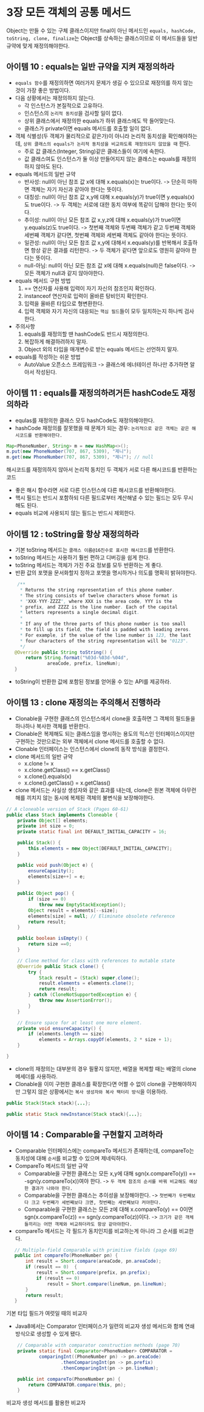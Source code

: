 # 3장 모든 객체의 공통 메서드
Object는 만들 수 있는 구체 클래스이지만 final이 아닌 메서드인 `equals, hashCode, toString, clone, finalize`는 Object를 상속하는 클래스이므로 이 메서드들을 일반 규약에 맞게 재정의해야한다.

## 아이템 10 : equals는 일반 규약을 지켜 재정의하라
- `equals 함수`를 재정의하면 여러가지 문제가 생길 수 있으므로 재정의를 하지 않는 것이 가장 좋은 방법이다.
- 다음 상황에서는 재정의하지 않는다.
  - 각 인스턴스가 본질적으로 고유하다.
  - 인스턴스의 `논리적 동치성`을 검사할 일이 없다.
  - 상위 클래스에서 재정의한 equals가 하위 클래스에도 딱 들어맞는다.
  - 클래스가 private이면 equals 메서드를 호출할 일이 없다.
- 객체 식별성(두 객체가 물리적으로 같은가)이 아니라 논리적 동치성을 확인해야하는데, `상위 클래스의 equals가 논리적 동치성을 비교하도록 재정의되지 않았을 때` 한다.
  - 주로 값 클래스(Integer, String)같은 클래스들이 여기에 속한다.
  - 값 클래스여도 인스턴스가 둘 이상 만들어지지 않는 클래스는 equals를 재정의하지 않아도 된다.
- equals 메서드의 일반 규약
  - 반사성: null이 아닌 참조 값 x에 대해 x.equals(x)는 true이다. -> 단순히 마하면 객체는 자기 자신과 같아야 한다는 뜻이다.
  - 대칭성: null이 아닌 참조 값 x,y에 대해 x.equals(y)가 true이면 y.equals(x)도 true이다. -> 두 객체는 서로에 대한 동치 여부에 똑같이 답해야 한다는 뜻이다.
  - 추이성: null이 아닌 모든 참조 값 x,y,z에 대해 x.equals(y)가 true이면 y.equals(z)도 true이다. -> 첫번째 객체와 두번째 객체가 같고 두번째 객체와 세번째 객체가 같다면, 첫번째 객체와 세번째 객체도 같아야 한다는 뜻이다.
  - 일관성: null이 아닌 모든 참조 값 x,y에 대해서 x.equals(y)를 반복해서 호출하면 항상 같은 결과를 리턴한다. -> 두 객체가 같다면 앞으로도 영원히 갈아야 한다는 뜻이다.
  - null-아님: null이 아닌 모든 참조 값 x에 대해 x.equals(null)은 false이다. -> 모든 객체가 null과 같지 않아야한다.
- equals 메서드 구현 방법
  1. == 연산자를 사용해 입력이 자기 자신의 참조인지 확인하다.
  2. instanceof 연산자로 입력이 올바른 탕비인지 확인한다.
  3. 입력을 올바른 타입으로 형변환한다.
  4. 입력 객체와 자기 자신의 대응되는 `핵심 필드`들이 모두 일치하는지 하나씩 검사한다.
- 주의사항
  1. equals를 재정의할 땐 hashCode도 반드시 재정의한다.
  2. 복잡하게 해결하려하지 말자.
  3. Object 외의 타입을 매개변수로 받는 equals 메서드는 선언하지 말자.
- equals를 작성하는 쉬운 방법
  - AutoValue 오픈소스 프레임워크 -> 클래스에 에너테이션 하나만 추가하면 알아서 작성된다.

## 아이템 11 : equals를 재정의하려거든 hashCode도 재정의하라
- equlas를 재정의한 클래스 모두 hashCode도 재정의해야한다.
- hashCode 재정의를 잘못했을 때 문제가 되는 경우: `논리적으로 같은 객체는 같은 해시코드를 반환해야한다.`
```java
Map<PhoneNumber, String> m = new HashMap<>();
m.put(new PhoneNumber(707, 867, 5309), "제니");
m.get(new PhoneNumber(707, 867, 5309), "제니"); // null
```
해시코드를 재정의하지 않아서 논리적 동치인 두 객체가 서로 다른 해시코드를 반환하는 코드
- 좋은 해시 함수라면 서로 다른 인스턴스에 다른 해시코드를 반환해야한다.
- 핵시 필드는 반드시 포함하되 다른 필드로부터 계산해낼 수 있는 필드는 모두 무시해도 된다.
- equals 비교에 사용되지 않는 필드는 반드시 제외한다.


## 아이템 12 : toString을 항상 재정의하라
- 기본 toString 메서드는 `클래스 이름@16진수로 표시한 해시코드`를 반환한다.
- toString 메서드는 사용하기 훨씬 편하고 디버깅을 쉽게 한다.
- toString 메서드는 객체가 가진 주요 정보를 모두 반환하는 게 좋다.
- 반환 값의 포맷을 문서화할지 정하고 포맷을 명시하거나 의도를 명확히 밝혀야한다.
```java
    /**
     * Returns the string representation of this phone number.
     * The string consists of twelve characters whose format is
     * "XXX-YYY-ZZZZ", where XXX is the area code, YYY is the
     * prefix, and ZZZZ is the line number. Each of the capital
     * letters represents a single decimal digit.
     *
     * If any of the three parts of this phone number is too small
     * to fill up its field, the field is padded with leading zeros.
     * For example, if the value of the line number is 123, the last
     * four characters of the string representation will be "0123".
     */
   @Override public String toString() {
       return String.format("%03d-%03d-%04d",
               areaCode, prefix, lineNum);
   }
```
- toString이 반환한 값에 포함된 정보를 얻어올 수 있는 API를 제공하라.

## 아이템 13 : clone 재정의는 주의해서 진행하라
- Clonable을 구현한 클래스의 인스턴스에서 clone을 호출하면 그 객체의 필드들을 하나하나 복사한 객체를 반환한다. 
- Clonable은 복제해도 되는 클래스임을 명시하는 용도의 믹스인 인터페이스이지만 구현하는 것만으로는 외부 객체에서 clone 메서드를 호출할 수 없다.
- Clonable 인터페이스는 인스턴스에서 clone의 동작 방식을 결정한다.
- clone 메서드의 일반 규약
  - x.clone != x
  - x.clone.getClass() == x.getClass()
  - x.clone().equals(x)
  - x.clone().getClass() = x.getClass()
- clone 메서드는 사실상 생성자와 같은 효과를 내는데, clone은 원본 객체에 아무런 해를 끼치지 않는 동시에 복제된 객체의 불변식을 보장해야한다.
```java
// A cloneable version of Stack (Pages 60-61)
public class Stack implements Cloneable {
    private Object[] elements;
    private int size = 0;
    private static final int DEFAULT_INITIAL_CAPACITY = 16;

    public Stack() {
        this.elements = new Object[DEFAULT_INITIAL_CAPACITY];
    }

    public void push(Object e) {
        ensureCapacity();
        elements[size++] = e;
    }
    
    public Object pop() {
        if (size == 0)
            throw new EmptyStackException();
        Object result = elements[--size];
        elements[size] = null; // Eliminate obsolete reference
        return result;
    }

    public boolean isEmpty() {
        return size ==0;
    }

    // Clone method for class with references to mutable state
    @Override public Stack clone() {
        try {
            Stack result = (Stack) super.clone();
            result.elements = elements.clone();
            return result;
        } catch (CloneNotSupportedException e) {
            throw new AssertionError();
        }
    }

    // Ensure space for at least one more element.
    private void ensureCapacity() {
        if (elements.length == size)
            elements = Arrays.copyOf(elements, 2 * size + 1);
    }

}
```
- clone의 재정의는 대부분의 경우 필욯지 않지만, 배열을 복제할 때는 배열의 clone 메세더를 사용하라.
- Clonable을 이미 구현한 클래스를 확장한다면 어쩔 수 없이 clone을 구현해야하지만 그렇지 않은 상황에서는 `복사 생성자와 복사 팩터리 방식`을 이용하라.
```java
public Stack(Stack stack){...};
```
```java
public static Stack newInstance(Stack stack){...};
```

## 아이템 14 : Comparable을 구현할지 고려하라
- Comparable 인터페이스에는 compareTo 메서드가 존재하는데, compareTo는 동치성에 대해 `순서`를 비교할 수 있으며 제네릭하다.
- CompareTo 메서드의 일반 규약
  - Comparable을 구현한 클래스는 모든 x,y에 대해 sgn(x.compareTo(y)) == -sgn(y.compareTo(x))여야 한다. -> `두 객체 참조의 순서를 바꿔 비교해도 예상한 결과가 나와야 한다.`
  - Comparable을 구현한 클래스는 추이성을 보장해야한다. -> `첫번째가 두번째보다 크고 두번째가 세번째보다 크면, 첫번째는 세번째보다 커야한다.`
  - Comparable을 구현한 클래스는 모든 z에 대해 x.compareTo(y) == 0이면 sgn(x.compareTo(z)) == sgn(y.compareTo(z))이다. -> `크기가 같은 객체들끼리는 어떤 객체와 비교하더라도 항상 같아야한다.`
- compareTo 메서드는 각 필드가 동치인지를 비교하는게 아니라 그 순서를 비교한다.
```java
   // Multiple-field Comparable with primitive fields (page 69)
   public int compareTo(PhoneNumber pn) {
       int result = Short.compare(areaCode, pn.areaCode);
       if (result == 0)  {
           result = Short.compare(prefix, pn.prefix);
           if (result == 0)
               result = Short.compare(lineNum, pn.lineNum);
       }
       return result;
   }
```
기본 타입 필드가 여럿일 때의 비교자
- Java8에서는 Comparator 인터페이스가 일련의 비교자 생성 메서드와 함께 연쇄 방식으로 생성할 수 있게 됐다.
```java
    // Comparable with comparator construction methods (page 70)
    private static final Comparator<PhoneNumber> COMPARATOR =
            comparingInt((PhoneNumber pn) -> pn.areaCode)
                    .thenComparingInt(pn -> pn.prefix)
                    .thenComparingInt(pn -> pn.lineNum);

    public int compareTo(PhoneNumber pn) {
        return COMPARATOR.compare(this, pn);
    }
```
비교자 생성 메서드를 활용한 비교자